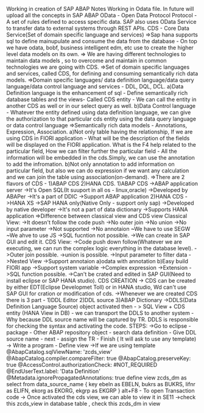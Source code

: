 Working in creation of SAP ABAP Notes 
Working in Odata file.
In future will upload all the concepts in SAP ABAP
OData - Open Data Protocol
Protocol - A set of rules defined to access specific data.
SAP also uses OData Service to transfer data to external systems through REST APIs.
CDS - Core Data Service(Set of domain specific language and services)
=>Sap hana supports sql to define mainupulate and consume the data from the database - On top we have odata, bobf, business intelligent edm, etc use to create the higher level data models on its own.
=> We are having different technologies to maintain data models , so to overcome and maintain in common technologies we are going with CDS.
=>Set of domain specific languages and services, called CDS, for defining and consuming semantically rich data models.
=>Domain specific languages/ data definition language/data query language/data control language and services - DDL, DQL, DCL.
a)Data Definition language is the enhancement of sql - Define semantically rich database tables and the views- Called CDS entity - We can call the entity in another CDS as well or in our select query as well.
b)Data Control language - Whatever the entity defined using data definition language, we can give the authorization to that particular cds entity using the data query language or data control language
=>Semantically rich data models - Annotations, Expression, Association.
a)Not only table having the relationship, If we are using CDS in FIORI application - What will be the description of the fields will be displayed on the FIORI application. What is the F4 help related to the particular field, How we can filter further the particular field - All the information will be embedded in the cds.Simply, we can use the annotation to add the infromation.
b)Not only annotation to add information on particular field, but also we can do expression if we want any calculation and we can join the table using association(on-demand).
=>There are 2 flavors of CDS - 1)ABAP CDS 2)HANA CDS.
1)ABAP CDS
->ABAP application server
->It's Open SQL(It suuport in all os - linux,oracle)
->Developed by ABAPer
->It's a part of DDIC
->Support ABAP application
2)HANA CDS
->HANA XS
->SAP HANA only(Native Only - support only sap)
->Developed by native developer
->It's not a part of data dictionary
->Supports HANA application
=>Difference between classical view and CDS view
Classical View:
->It doesn't follow the code push
->No outer join
->No union
->No input parameter
->Not supported
->No annotaion
~We have to use SEGW
~We ahve to use JS
->SQL fucntion not possible.
->We can create in  SAP GUI and edit it.
CDS View:
->Code push down follow(Whatever we are executing, we can run the complex logic everything in the database level).
->Outer join possible.
->union is possible.
->Input parameter to filter data
->Nested View
->Support annotaion a)odata with annotation b)Easy build FIORI app
->Support system variable
->Complex expression
->Extension
->SQL function possible.
->Can't be crated and edited in SAP GUI(Need to install eclipse or SAP HANA studio).
CDS CREATION
-> CDS can be created by either EDT(Eclipse Developmet Toll) or in HANA studio, Wd can't use SAP GUI for cration or modification of cds.
->Whenever we are created CDS there is 3 part - 1)DDL Editor 2)DDL source 3)ABAP Dictionary
->DDLS(Data Definition Language Source) object activated then - > SQL View + CDS entity (HANA View in DB) - we can transport the DDLS to another system - Why because DDL source name will be captured by TR. DDLS is responsible for checking the syntax and activating the code.
STEPS:
->Go to eclipse - package - Other ABAP repository object - search data definition - Give DDL source name - next - assign the TR - Finish ( It will ask to use any template)
-> Write a program - Define view <cds view name>
->If we are using template
@AbapCatalog.sqlViewName: 'zcds_view'
@AbapCatalog.compiler.compareFilter: true
@AbapCatalog.preserveKey: true
@AccessControl.authorizationCheck: #NOT_REQUIRED
@EndUserText.label: 'Data Definition'
@Metadata.ignorePropagatedAnnotations: true
define view zcds_dm as select from data_source_name
{
    key ebeln as EBELN,
    bukrs as BUKRS,
    lifnr as ELIFN,
    ekorg as EKORG,
    ekgrp as EKGRP
}
alt+F8 - To open Transaction code 
-> Once activated the cds view, we can able to view it in SE11
->check this zcds_view in database table , check this zcds_dm in view
